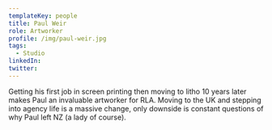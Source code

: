 ```yaml
---
templateKey: people
title: Paul Weir
role: Artworker
profile: /img/paul-weir.jpg
tags:
  - Studio
linkedIn: 
twitter: 
---
```


Getting his first job in screen printing then moving to litho 10 years later makes Paul an invaluable artworker for RLA. Moving to the UK and stepping into agency life is a massive change, only downside is constant questions of why Paul left NZ (a lady of course).
